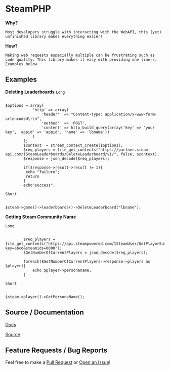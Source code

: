 

# SteamPHP


**Why?**

`Most developers struggle with interacting with the WebAPI, this (yet) unfinished library makes everything easier!`

**How?**

`Making web requests especially multiple can be frustrating such as code quality. This library makes it easy with providing one liners. Examples below`

## Examples


**Deleting Leaderboards**
`Long`
~~~

$options = array(
            'http' => array(
                'header'  => "Content-type: application/x-www-form-urlencoded\r\n",
                'method'  => 'POST',
                'content' => http_build_query(array('key' => 'your key', 'appid' => 'appid', 'name' => 'lbname'))
            )
        );
        $context  = stream_context_create($options);
        $req_players = file_get_contents("https://partner.steam-api.com/ISteamLeaderboards/DeleteLeaderboard/v1/", false, $context);
        $response = json_decode($req_players);
        
        if($response->result->result != 1){
         echo "failure";
         return   
        }
        echo"success";

~~~

`Short`
~~~

$steam->game()->leaderboards()->DeleteLeaderboard("lbname");

~~~




**Getting Steam Community Name**

`Long`
~~~

        $req_players = file_get_contents("https://api.steampowered.com/ISteamUser/GetPlayerSummaries/v2?key=abcd&steamids=0000");
        $GetNumberOfCurrentPlayers = json_decode($req_players);
        
        foreach($GetNumberOfCurrentPlayers->response->players as $player){
            echo $player->personaname;
        }

~~~


`Short`
~~~

$steam->player()->GetPersonaName();

~~~




## Source / Documentation


[Docs](https://steamphp.docs.justinback.com)

[Source](https://github.com/JustinBack/SteamPHP)


## Feature Requests / Bug Reports


Feel free to make a [Pull Request](https://github.com/JustinBack/SteamPHP/compare) or [Open an Issue](https://github.com/JustinBack/SteamPHP/issues/new/choose)!